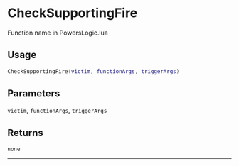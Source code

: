 # CheckSupportingFire
Function name in PowersLogic.lua
## Usage
```lua
CheckSupportingFire(victim, functionArgs, triggerArgs)
```
## Parameters
`victim`, `functionArgs`, `triggerArgs`
## Returns
`none`

---